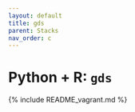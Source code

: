 ```yaml
---
layout: default
title: gds
parent: Stacks
nav_order: c
---
```


# Python + R: `gds`

{% include README_vagrant.md %}

